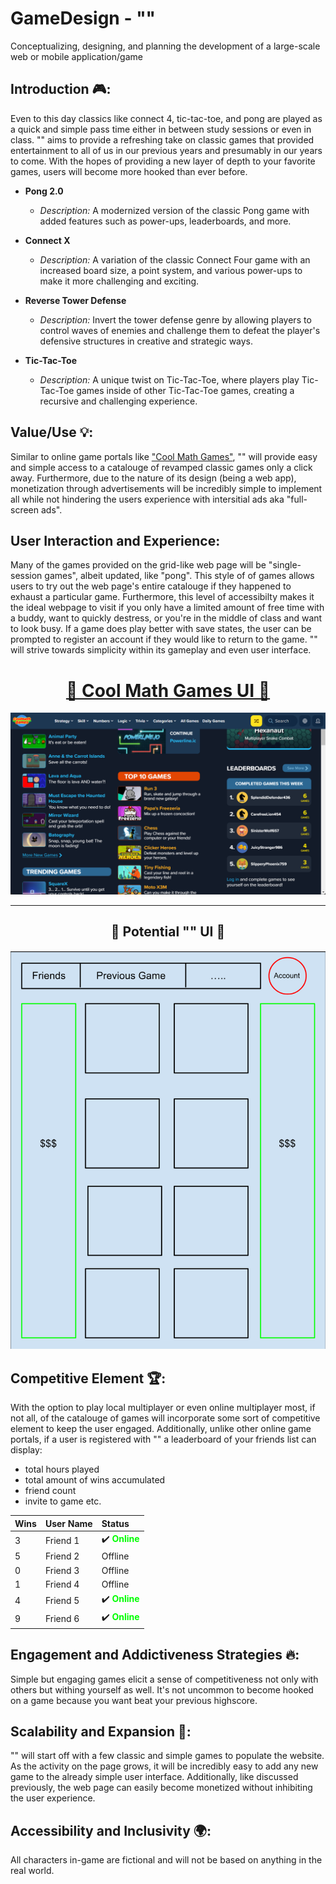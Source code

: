 # GameDesign - ""

Conceptualizing, designing, and planning the development of a large-scale web or mobile application/game

## Introduction 🎮:

Even to this day classics like connect 4, tic-tac-toe, and pong are played as a quick and simple pass time either in between study sessions or even in class. "" aims to provide a refreshing take on classic games that provided entertainment to all of us in our previous years and presumably in our years to come. With the hopes of providing a new layer of depth to your favorite games, users will become more hooked than ever before.

- **Pong 2.0**

  - _Description:_ A modernized version of the classic Pong game with added features such as power-ups, leaderboards, and more.

- **Connect X**

  - _Description:_ A variation of the classic Connect Four game with an increased board size, a point system, and various power-ups to make it more challenging and exciting.

- **Reverse Tower Defense**

  - _Description:_ Invert the tower defense genre by allowing players to control waves of enemies and challenge them to defeat the player's defensive structures in creative and strategic ways.

- **Tic-Tac-Toe**
  - _Description:_ A unique twist on Tic-Tac-Toe, where players play Tic-Tac-Toe games inside of other Tic-Tac-Toe games, creating a recursive and challenging experience.

## Value/Use 💡:

Similar to online game portals like ["Cool Math Games"](https://www.coolmathgames.com), "" will provide easy and simple access to a catalouge of revamped classic games only a click away. Furthermore, due to the nature of its design (being a web app), monetization through advertisements will be incredibly simple to implement all while not hindering the users experience with intersitial ads aka "full-screen ads".

## User Interaction and Experience:

Many of the games provided on the grid-like web page will be "single-session games", albeit updated, like "pong". This style of of games allows users to try out the web page's entire catalouge if they happened to exhaust a particular game. Furthermore, this level of accessibilty makes it the ideal webpage to visit if you only have a limited amount of free time with a buddy, want to quickly destress, or you're in the middle of class and want to look busy. If a game does play better with save states, the user can be prompted to register an account if they would like to return to the game. "" will strive towards simplicity within its gameplay and even user interface.

<div align="center">
  <h1><a href="https://www.coolmathgames.com">🌟 Cool Math Games UI 🌟</a></h1>
</div>

![CoolMaths UI](images/coolmathgames.png)

---

<div align="center">
  <h2>🚀 Potential "" UI 🚀</h2>
</div>

![Template "" UI](images/template.png)

## Competitive Element 🏆:

With the option to play local multiplayer or even online multiplayer most, if not all, of the catalouge of games will incorporate some sort of competitive element to keep the user engaged. Additionally, unlike other online game portals, if a user is registered with "" a leaderboard of your friends list can display:

- total hours played
- total amount of wins accumulated
- friend count
- invite to game etc.

| Wins | User Name | Status                                              |
| ---- | :-------- | :-------------------------------------------------- |
| 3    | Friend 1  | ✔️ **<span style="color: #00FF00;">Online</span>**  |
| 5    | Friend 2  | Offline                                             |
| 0    | Friend 3  | Offline                                             |
| 1    | Friend 4  | Offline                                             |
| 4    | Friend 5  | ✔️ **<span style="color:  #00FF00;">Online</span>** |
| 9    | Friend 6  | ✔️ **<span style="color:  #00FF00;">Online</span>** |

## Engagement and Addictiveness Strategies 🔥:

Simple but engaging games elicit a sense of competitiveness not only with others but withing yourself as well. It's not uncommon to become hooked on a game because you want beat your previous highscore.

## Scalability and Expansion 🌱:

"" will start off with a few classic and simple games to populate the website. As the activity on the page grows, it will be incredibly easy to add any new game to the already simple user interface. Additionally, like discussed previously, the web page can easily become monetized without inhibiting the user experience.

## Accessibility and Inclusivity 🌍:

All characters in-game are fictional and will not be based on anything in the real world.
